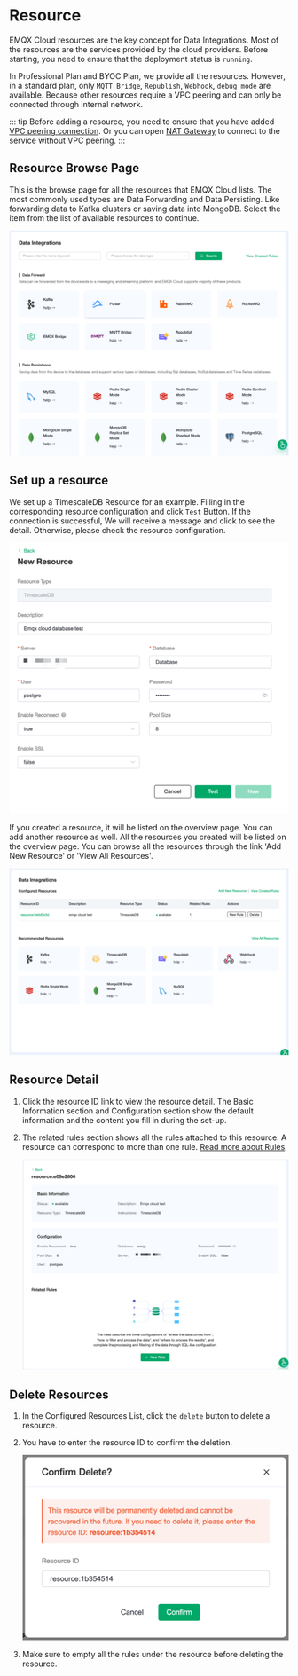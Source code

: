 # Resource

EMQX Cloud resources are the key concept for Data Integrations. Most of the resources are the services provided by the cloud providers. Before starting, you need to ensure that the deployment status is `running`. 

In Professional Plan and BYOC Plan, we provide all the resources. However, in a standard plan, only `MQTT Bridge`, `Republish`, `Webhook`, `debug mode` are available. Because other resources require a VPC peering and can only be connected through internal network.

::: tip
Before adding a resource, you need to ensure that you have added [VPC peering connection](../deployments/vpc_peering.md). Or you can open [NAT Gateway](../vas/nat-gateway.md) to connect to the service without VPC peering.
:::

## Resource Browse Page

This is the browse page for all the resources that EMQX Cloud lists. The most commonly used types are Data Forwarding and Data Persisting. Like forwarding data to Kafka clusters or saving data into MongoDB. Select the item from the list of available resources to continue.

   ![resource-add](./_assets/resource_01.png)

## Set up a resource

We set up a TimescaleDB Resource for an example. Filling in the corresponding resource configuration and click `Test` Button. If the connection is successful, We will receive a message and click to see the detail. Otherwise, please check the resource configuration.

   ![resource-add](./_assets/resource_02.png)

If you created a resource, it will be listed on the overview page. You can add another resource as well. All the resources you created will be listed on the overview page. You can browse all the resources through the link 'Add New Resource' or 'View All Resources'.

   ![resource-add](./_assets/resource_03.png)

## Resource Detail

1. Click the resource ID link to view the resource detail. The Basic Information section and Configuration section show the default information and the content you fill in during the set-up.

2. The related rules section shows all the rules attached to this resource. A resource can correspond to more than one rule. [Read more about Rules](./rules.md).

   ![resource-add](./_assets/resource_07.png)

## Delete Resources

1. In the Configured Resources List, click the `delete` button to delete a resource.  

2. You have to enter the resource ID to confirm the deletion.

   ![resource-delete](./_assets/resource_06.png)

3. Make sure to empty all the rules under the resource before deleting the resource.

